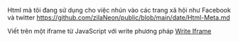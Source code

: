 Html mà tôi đang sử dụng cho việc nhún vào các trang xã hội như Facebook và twitter https://github.com/zilaNeon/public/blob/main/date/Html-Meta.md

Viết trên một iframe từ JavaScript với write phương pháp [Write Iframe](zilaNeon/public/blob/main/date/WriteIframe.md)
